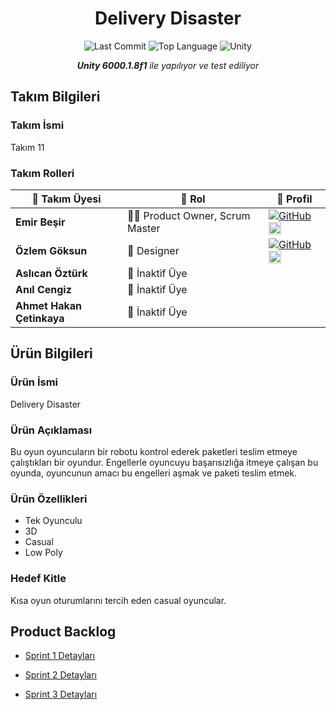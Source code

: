 <div align="center">

# Delivery Disaster

![Last Commit](https://img.shields.io/github/last-commit/emirbesir/yzta-bootcamp-t11?style=flat&logo=git&logoColor=white&color=0080ff)
![Top Language](https://img.shields.io/github/languages/top/emirbesir/yzta-bootcamp-t11?style=flat&color=0080ff)
![Unity](https://img.shields.io/badge/Unity-FFFFFF.svg?style=flat&logo=Unity&logoColor=black)

_**Unity 6000.1.8f1** ile yapılıyor ve test ediliyor_

</div>

## Takım Bilgileri

### Takım İsmi

Takım 11

### Takım Rolleri

| 👤 Takım Üyesi | 🚀 Rol | 🔗 Profil |
|----------------|---------|-----------|
| **Emir Beşir** | 🏃‍♂ Product Owner, Scrum Master | [![GitHub](https://img.shields.io/badge/GitHub-181717?style=flat&logo=github)](https://github.com/emirbesir) [<img src="https://cdn.jsdelivr.net/gh/devicons/devicon@latest/icons/linkedin/linkedin-original.svg" height="20" alt="LinkedIn" title="LinkedIn"/>](https://www.linkedin.com/in/emirbesir/) |
| **Özlem Göksun** | 🎨 Designer | [![GitHub](https://img.shields.io/badge/GitHub-181717?style=flat&logo=github)](https://github.com/ozlem-goksun) [<img src="https://cdn.jsdelivr.net/gh/devicons/devicon@latest/icons/linkedin/linkedin-original.svg" height="20" alt="LinkedIn" title="LinkedIn"/>](https://www.linkedin.com/in/ozlem-goksun/)|
| **Aslıcan Öztürk** | 👤 İnaktif Üye | |
| **Anıl Cengiz** | 👤 İnaktif Üye | |
| **Ahmet Hakan Çetinkaya** | 👤 İnaktif Üye | |

## Ürün Bilgileri

### Ürün İsmi

Delivery Disaster

### Ürün Açıklaması

Bu oyun oyuncuların bir robotu kontrol ederek paketleri teslim etmeye çalıştıkları bir oyundur. Engellerle oyuncuyu başarısızlığa itmeye çalışan bu oyunda, oyuncunun amacı bu engelleri aşmak ve paketi teslim etmek.

### Ürün Özellikleri

 - Tek Oyunculu
 - 3D
 - Casual
 - Low Poly

### Hedef Kitle

Kısa oyun oturumlarını tercih eden casual oyuncular.

## Product Backlog

- [Sprint 1 Detayları](docs/sprints/sprint-1/SPRINT_1.md)

- [Sprint 2 Detayları](docs/sprints/sprint-2/SPRINT_2.md)

- [Sprint 3 Detayları](docs/sprints/sprint-3/SPRINT_3.md)
